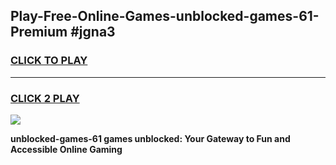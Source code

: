 
## Play-Free-Online-Games-unblocked-games-61-Premium #jgna3
<h3>
<a href="https://premium.freeplayer.one?title=unblocked-games-61&ref=8M">CLICK TO PLAY</a></h3>
<hr>

<h3>
<a href="https://premium.freeplayer.one?title=unblocked-games-61&ref=8M">CLICK 2 PLAY</a>
  
</h3>

<a href="https://premium.freeplayer.one?title=unblocked-games-61&ref=8M"><img src="https://clearcache.store/games.png"></a>


**unblocked-games-61 games unblocked: Your Gateway to Fun and Accessible Online Gaming**
